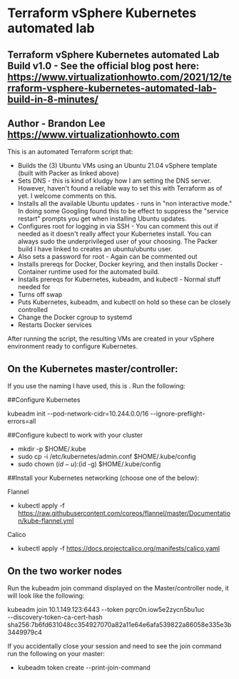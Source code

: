 # Terraform vSphere Kubernetes automated lab
## Terraform vSphere Kubernetes automated Lab Build v1.0 - See the official blog post here: https://www.virtualizationhowto.com/2021/12/terraform-vsphere-kubernetes-automated-lab-build-in-8-minutes/ 
## Author - Brandon Lee https://www.virtualizationhowto.com

This is an automated Terraform script that:

- Builds the (3) Ubuntu VMs using an Ubuntu 21.04 vSphere template (built with Packer as linked above)
- Sets DNS - this is kind of kludgy how I am setting the DNS server.  However, haven't found a reliable way to set this with Terraform as of yet.  I welcome comments on this.
- Installs all the available Ubuntu updates - runs in "non interactive mode."  In doing some Googling found this to be effect to suppress the "service restart" prompts you get when installing Ubuntu updates.
- Configures root for logging in via SSH - You can comment this out if needed as it doesn't really affect your Kubernetes install.  You can always sudo the underprivileged user of your choosing.  The Packer build I have linked to creates an ubuntu/ubuntu user.
- Also sets a password for root - Again can be commented out
- Installs prereqs for Docker, Docker keyring, and then installs Docker - Container runtime used for the automated build.
- Installs prereqs for Kubernetes, kubeadm, and kubectl - Normal stuff needed for 
- Turns off swap
- Puts Kubernetes, kubeadm, and kubectl on hold so these can be closely controlled
- Change the Docker cgroup to systemd
- Restarts Docker services

After running the script, the resulting VMs are created in your vSphere environment ready to configure Kubernetes.


## On the Kubernetes master/controller:

If you use the naming I have used, this is .  Run the following:

##Configure Kubernetes

kubeadm init --pod-network-cidr=10.244.0.0/16 --ignore-preflight-errors=all

##Configure kubectl to work with your cluster

- mkdir -p $HOME/.kube
- sudo cp -i /etc/kubernetes/admin.conf $HOME/.kube/config
- sudo chown $(id -u):$(id -g) $HOME/.kube/config

##Install your Kubernetes networking (choose one of the below):

Flannel
- kubectl apply -f https://raw.githubusercontent.com/coreos/flannel/master/Documentation/kube-flannel.yml

Calico
- kubectl apply -f https://docs.projectcalico.org/manifests/calico.yaml</code></pre>



## On the two worker nodes

Run the kubeadm join command displayed on the Master/controller node, it will look like the following:

kubeadm join 10.1.149.123:6443 --token pqrc0n.iow5e2zycn5bu1uc \
        --discovery-token-ca-cert-hash sha256:7b6fd631048cc354927070a82a11e64e6afa539822a86058e335e3b3449979c4

If you accidentally close your session and need to see the join command run the following on your master:

- kubeadm token create --print-join-command
